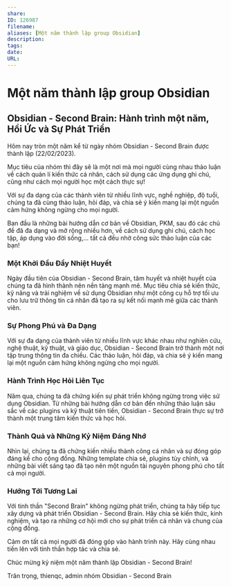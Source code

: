 ```yaml
---
share: 
ID: 126987
filename: 
aliases: [Một năm thành lập group Obsidian]
description: 
tags: 
date: 
URL:  
---
```

# Một năm thành lập group Obsidian
## Obsidian - Second Brain: Hành trình một năm, Hồi Ức và Sự Phát Triển

Hôm nay tròn một năm kể từ ngày nhóm Obsidian - Second Brain được thành lập (22/02/2023).

Mục tiêu của nhóm thì đây sẽ là một nơi mà mọi người cùng nhau thảo luận về cách quản lí kiến thức cá nhân, cách sử dụng các ứng dụng ghi chú, cũng như cách mọi người học một cách thực sự!

Với sự đa dạng của các thành viên từ nhiều lĩnh vực, nghề nghiệp, độ tuổi, chúng ta đã cùng thảo luận, hỏi đáp, và chia sẻ ý kiến mang lại một nguồn cảm hứng không ngừng cho mọi người.

Ban đầu là những bài hướng dẫn cơ bản về Obsidian, PKM, sau đó các chủ đề đã đa dạng và mở rộng nhiều hơn, về cách sử dụng ghi chú, cách học tập, áp dụng vào đời sống,... tất cả đều nhờ công sức thảo luận của các bạn!

### Một Khởi Đầu Đầy Nhiệt Huyết

Ngày đầu tiên của Obsidian - Second Brain, tâm huyết và nhiệt huyết của chúng ta đã hình thành nên nền tảng mạnh mẽ. Mục tiêu chia sẻ kiến thức, kỹ năng và trải nghiệm về sử dụng Obsidian như một công cụ hỗ trợ tối ưu cho lưu trữ thông tin cá nhân đã tạo ra sự kết nối mạnh mẽ giữa các thành viên.

### Sự Phong Phú và Đa Dạng

Với sự đa dạng của thành viên từ nhiều lĩnh vực khác nhau như nghiên cứu, nghệ thuật, kỹ thuật, và giáo dục, Obsidian - Second Brain trở thành một nơi tập trung thông tin đa chiều. Các thảo luận, hỏi đáp, và chia sẻ ý kiến mang lại một nguồn cảm hứng không ngừng cho mọi người.

### Hành Trình Học Hỏi Liên Tục

Năm qua, chúng ta đã chứng kiến sự phát triển không ngừng trong việc sử dụng Obsidian. Từ những bài hướng dẫn cơ bản đến những thảo luận sâu sắc về các plugins và kỹ thuật tiên tiến, Obsidian - Second Brain thực sự trở thành một trung tâm kiến thức và học hỏi.

### Thành Quả và Những Kỷ Niệm Đáng Nhớ

Nhìn lại, chúng ta đã chứng kiến nhiều thành công cá nhân và sự đóng góp đáng kể cho cộng đồng. Những template chia sẻ, plugins tùy chỉnh, và những bài viết sáng tạo đã tạo nên một nguồn tài nguyên phong phú cho tất cả mọi người.

### Hướng Tới Tương Lai

Với tinh thần "Second Brain" không ngừng phát triển, chúng ta hãy tiếp tục xây dựng và phát triển Obsidian - Second Brain. Hãy chia sẻ kiến thức, kinh nghiệm, và tạo ra những cơ hội mới cho sự phát triển cá nhân và chung của cộng đồng.

Cảm ơn tất cả mọi người đã đóng góp vào hành trình này. Hãy cùng nhau tiến lên với tinh thần hợp tác và chia sẻ.

Chúc mừng kỷ niệm một năm thành lập Obsidian - Second Brain!

Trân trọng,
thienqc, admin nhóm Obsidian - Second Brain